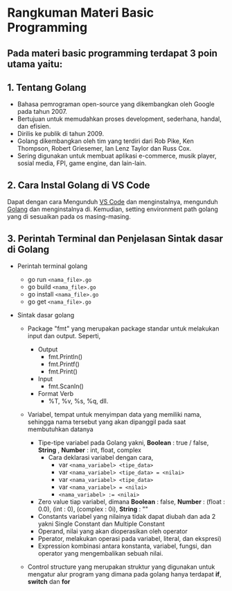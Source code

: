 # **Rangkuman Materi Basic Programming**

## **Pada materi basic programming terdapat 3 poin utama yaitu:**

## **1. Tentang Golang**

- Bahasa pemrograman open-source yang dikembangkan oleh Google pada tahun 2007.
- Bertujuan untuk memudahkan proses development, sederhana, handal, dan efisien.
- Dirilis ke publik di tahun 2009.
- Golang dikembangkan oleh tim yang terdiri dari Rob Pike, Ken Thompson, Robert Griesemer, Ian Lenz Taylor dan Russ Cox.
- Sering digunakan untuk membuat aplikasi e-commerce, musik player, sosial media, FPI, game engine, dan lain-lain.

## **2. Cara Instal Golang di VS Code**

Dapat dengan cara Mengunduh [VS Code](https://code.visualstudio.com/download) dan menginstalnya, mengunduh [Golang](https://go.dev/dl/) dan menginstalnya di. Kemudian, setting environment path golang yang di sesuaikan pada os masing-masing.

## **3. Perintah Terminal dan Penjelasan Sintak dasar di Golang**

- Perintah terminal golang

  - go run `<nama_file>.go`
  - go build `<nama_file>.go`
  - go install `<nama_file>.go`
  - go get `<nama_file>.go`

- Sintak dasar golang

  - Package "fmt" yang merupakan package standar untuk melakukan input dan output. Seperti,
    - Output
      - fmt.Println()
      - fmt.Printf()
      - fmt.Print()
    - Input
      - fmt.Scanln()
    - Format Verb
      - %T, %v, %s, %q, dll.
  - Variabel, tempat untuk menyimpan data yang memiliki nama, sehingga nama tersebut yang akan dipanggil pada saat membutuhkan datanya

    - Tipe-tipe variabel pada Golang yakni, **Boolean** : true / false, **String** , **Number** : int, float, complex
      - Cara deklarasi variabel dengan cara,
        - var `<nama_variabel> <tipe_data>`
        - var `<nama_variabel> <tipe_data> = <nilai>`
        - var `<nama_variabel> <tipe_data>`
        - var `<nama_variabel> = <nilai>`
        - `<nama_variabel> := <nilai>`
    - Zero value tiap variabel, dimana **Boolean** : false, **Number** : (float : 0.0), (int : 0), (complex : 0i), **String** : ""
    - Constants variabel yang nilainya tidak dapat diubah dan ada 2 yakni Single Constant dan Multiple Constant
    - Operand, nilai yang akan dioperasikan oleh operator
    - Pperator, melakukan operasi pada variabel, literal, dan ekspresi)
    - Expression kombinasi antara konstanta, variabel, fungsi, dan operator yang mengembalikan sebuah nilai.

  - Control structure yang merupakan struktur yang digunakan untuk mengatur alur program yang dimana pada golang hanya terdapat **if**, **switch** dan **for**
